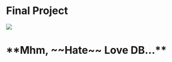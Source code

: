 # Final Project
<img src="https://media.tenor.com/Ag1n3k48Q-0AAAAM/sad-peachcat.gif">
<h1>**Mhm, ~~Hate~~ Love DB...**</h1>
